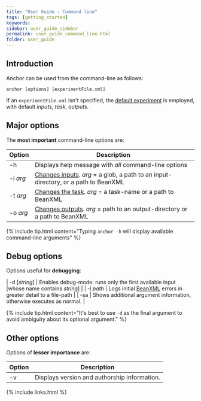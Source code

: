 ```yaml
---
title: "User Guide - Command line"
tags: [getting_started]
keywords:
sidebar: user_guide_sidebar
permalink: user_guide_command_line.html
folder: user_guide
---
```


## Introduction

Anchor can be used from the command-line as follows:

```shell
anchor [options] [experimentFile.xml]
```

If an `experimentFile.xml` isn't specified, the [default experiment](/user_guide.html#defaultExperiment) is employed, with default *inputs*, *task*, *outputs*.

## Major options

The **most important** command-line options are:

| Option | Description|
|----------|------------|
| -h | Displays help message with *all* command-line options |
| -i *arg* | [Changes inputs](/user_guide.html#inputs). *arg* = a <span class="optionArg">glob</span>, a <span class="optionArg">path to an input-directory</span>, or a <span class="optionArg">path to BeanXML</span> |
| -t *arg* | [Changes the task](/user_guide.html#task). *arg* = a <span class="optionArg">task-name</span> or a <span class="optionArg">path to BeanXML</span> |
| -o *arg* | [Changes outputs](/user_guide.html#outputs). *arg* = <span class="optionArg">path to an output-directory</span> or a <span class="optionArg">path to BeanXML</span> |

{% include tip.html content="Typing `anchor -h` will display available command-line arguments" %}

## Debug options

Options useful for **debugging**:

| -d [*string*] | Enables debug-mode: runs only the first available input [whose name contains *string*] |
| -l *path* | Logs initial [BeanXML](/user_guide_bean_xml.html) errors in greater detail to a <span class="optionArg">file-path</span>  |
| -sa | Shows additional argument information, otherwise executes as normal. |

{% include tip.html content="It's best to use `-d` as the final argument to avoid ambiguity about its optional argument." %}

## Other options

Options of **lesser importance** are:

| Option | Description|
|----------|------------|
| -v | Displays version and authorship information. |

{% include links.html %}
